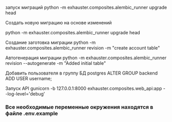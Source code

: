 
запуск миграций
python -m exhauster.composites.alembic_runner upgrade head

Создать новую миграцию на основе изменений 

python -m exhauster.composites.alembic_runner upgrade head

Создание заготовка миграции 
python -m exhauster.composites.alembic_runner revision -m "create account table"

Автогенерация миграции
python -m exhauster.composites.alembic_runner revision --autogenerate -m "Added initial table"

Добавить пользователя в группу БД postgres
ALTER GROUP backend ADD USER username;

Запуск API 
gunicorn -b 127.0.0.1:8000 exhauster.composites.web_api:app --log-level='debug'

### Все необходимые переменные окружения находятся в файле .env.example